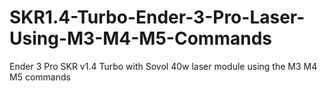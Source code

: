 # SKR1.4-Turbo-Ender-3-Pro-Laser-Using-M3-M4-M5-Commands
Ender 3 Pro SKR v1.4 Turbo with Sovol 40w laser module using the M3 M4 M5 commands
